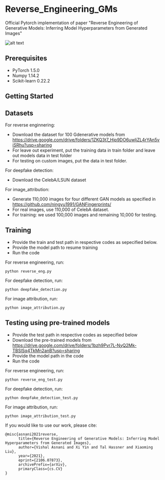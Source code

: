 # Reverse_Engineering_GMs
Official Pytorch implementation of paper "Reverse Engineering of Generative Models: Inferring Model Hyperparameters from Generated Images"


![alt text](https://github.com/vishal3477/Reverse_Engineering_GMs/blob/main/image/teaser_resized.png?raw=true)
## Prerequisites

- PyTorch 1.5.0
- Numpy 1.14.2
- Scikit-learn 0.22.2

## Getting Started

## Datasets
For reverse enginnering: 
- Download the dataset for 100 Gdenerative models from https://drive.google.com/drive/folders/1ZKQ3t7_Hip9DO6uwljZL4rYAn5viSRhu?usp=sharing
- For leave out experiment, put the training data in train folder and leave out models data in test folder
- For testing on custom images, put the data in test folder.

For deepfake detection:
- Download the CelebA/LSUN dataset

For image_attribution:
- Generate 110,000 images for four different GAN models as specified in https://github.com/ningyu1991/GANFingerprints/
- For real images, use 110,000 of CelebA dataset.
- For training: we used 100,000 images and remaining 10,000 for testing.

## Training
- Provide the train and test path in respective codes as sepecified below. 
- Provide the model path to resume training
- Run the code

For reverse engineering, run:
```
python reverse_eng.py
```

For deepfake detection, run: 
```
python deepfake_detection.py
```

For image attribution, run:
```
python image_attribution.py
```

## Testing using pre-trained models
- Provide the test path in respective codes as sepecified below
- Download the pre-trained models from https://drive.google.com/drive/folders/1bzh9Pvr7L-NyQ2Mk-TBSlSq4TkMn2anB?usp=sharing
- Provide the model path in the code
- Run the code

For reverse engineering, run:
```
python reverse_eng_test.py
```
For deepfake detection, run: 
```
python deepfake_detection_test.py
```
For image attribution, run: 
```
python image_attribution_test.py
```

If you would like to use our work, please cite:
```
@misc{asnani2021reverse,
      title={Reverse Engineering of Generative Models: Inferring Model Hyperparameters from Generated Images}, 
      author={Vishal Asnani and Xi Yin and Tal Hassner and Xiaoming Liu},
      year={2021},
      eprint={2106.07873},
      archivePrefix={arXiv},
      primaryClass={cs.CV}
}
```
